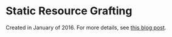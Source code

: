 # Static Resource Grafting

Created in January of 2016. For more details, see [this blog post](http://blog.persistent.info/2016/01/static-resource-grafting.html).
